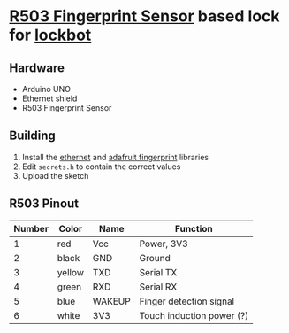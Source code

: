 # [R503 Fingerprint Sensor](https://www.adafruit.com/product/4651) based lock for [lockbot](https://github.com/zeusWPI/lockbot)

## Hardware

 - Arduino UNO
 - Ethernet shield
 - R503 Fingerprint Sensor

## Building

1. Install the [ethernet](https://www.arduino.cc/reference/en/libraries/ethernet/) and [adafruit fingerprint](https://github.com/adafruit/Adafruit-Fingerprint-Sensor-Library) libraries
2. Edit `secrets.h` to contain the correct values
3. Upload the sketch

## R503 Pinout

Number | Color  | Name   | Function
-------|--------|--------|---------
1      | red    | Vcc    | Power, 3V3
2      | black  | GND    | Ground
3      | yellow | TXD    | Serial TX
4      | green  | RXD    | Serial RX
5      | blue   | WAKEUP | Finger detection signal
6      | white  | 3V3    | Touch induction power (?)
